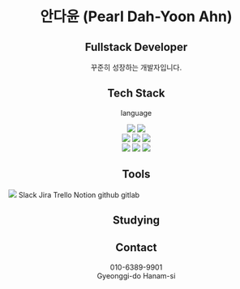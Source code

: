 <h1 align="center">안다윤 (Pearl Dah-Yoon Ahn)</h1>
<h2 align="center">Fullstack Developer</h2>
<div align="center">꾸준히 성장하는 개발자입니다.</div>
<h2 align="center">Tech Stack</h2>
<div align="center">
<p>language</p>
  <img src="https://img.shields.io/badge/python-3776AB?style=for-the-badge&logo=python&logoColor=white">
  <img src="https://img.shields.io/badge/java-007396?style=for-the-badge&logo=java&logoColor=white">
  <br>
  <img src="https://img.shields.io/badge/html5-E34F26?style=for-the-badge&logo=html5&logoColor=white"> 
  <img src="https://img.shields.io/badge/css-1572B6?style=for-the-badge&logo=css3&logoColor=white"> 
  <img src="https://img.shields.io/badge/javascript-F7DF1E?style=for-the-badge&logo=javascript&logoColor=black">
  <br>
  <img src="https://img.shields.io/badge/react-61DAFB?style=for-the-badge&logo=react&logoColor=black"> 
  <img src="https://img.shields.io/badge/node.js-339933?style=for-the-badge&logo=Node.js&logoColor=white">
  <img src="https://img.shields.io/badge/vue.js-4FC08D?style=for-the-badge&logo=vue.js&logoColor=white">
</div>
<h2 align="center">Tools</h2>
<img src="https://img.shields.io/badge/VSCode-20232a.svg?style=for-the-badge&logo=vscode&logoColor=61DAFB" />
Slack
Jira
Trello
Notion
github
gitlab

<h2 align="center">Studying</h2>
<h2 align="center">Contact</h2>
<p align="center">010-6389-9901<br>Gyeonggi-do Hanam-si</p>

<!--
**lolddong/lolddong** is a ✨ _special_ ✨ repository because its `README.md` (this file) appears on your GitHub profile.

Here are some ideas to get you started:

- 🔭 I’m currently working on ...
- 🌱 I’m currently learning ...
- 👯 I’m looking to collaborate on ...
- 🤔 I’m looking for help with ...
- 💬 Ask me about ...
- 📫 How to reach me: ...
- 😄 Pronouns: ...
- ⚡ Fun fact: ...
-->
